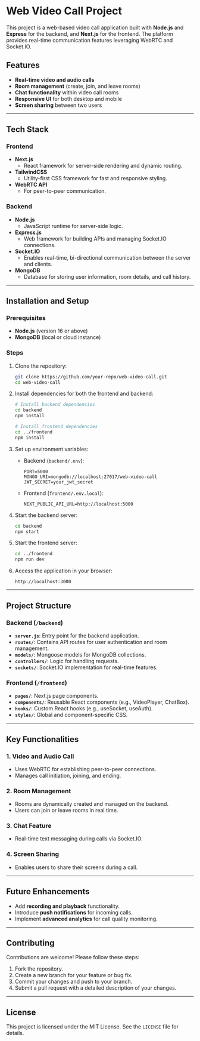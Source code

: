 # Web Video Call Project

This project is a web-based video call application built with **Node.js** and **Express** for the backend, and **Next.js** for the frontend. The platform provides real-time communication features leveraging WebRTC and Socket.IO.

## Features

-   **Real-time video and audio calls**
-   **Room management** (create, join, and leave rooms)
-   **Chat functionality** within video call rooms
-   **Responsive UI** for both desktop and mobile
-   **Screen sharing** between two users

---

## Tech Stack

### Frontend

-   **Next.js**
    -   React framework for server-side rendering and dynamic routing.
-   **TailwindCSS**
    -   Utility-first CSS framework for fast and responsive styling.
-   **WebRTC API**
    -   For peer-to-peer communication.

### Backend

-   **Node.js**
    -   JavaScript runtime for server-side logic.
-   **Express.js**
    -   Web framework for building APIs and managing Socket.IO connections.
-   **Socket.IO**
    -   Enables real-time, bi-directional communication between the server and clients.
-   **MongoDB**
    -   Database for storing user information, room details, and call history.

---

## Installation and Setup

### Prerequisites

-   **Node.js** (version 16 or above)
-   **MongoDB** (local or cloud instance)

### Steps

1. Clone the repository:

    ```bash
    git clone https://github.com/your-repo/web-video-call.git
    cd web-video-call
    ```

2. Install dependencies for both the frontend and backend:

    ```bash
    # Install backend dependencies
    cd backend
    npm install

    # Install frontend dependencies
    cd ../frontend
    npm install
    ```

3. Set up environment variables:

    - Backend (`backend/.env`):
        ```env
        PORT=5000
        MONGO_URI=mongodb://localhost:27017/web-video-call
        JWT_SECRET=your_jwt_secret
        ```
    - Frontend (`frontend/.env.local`):
        ```env
        NEXT_PUBLIC_API_URL=http://localhost:5000
        ```

4. Start the backend server:

    ```bash
    cd backend
    npm start
    ```

5. Start the frontend server:

    ```bash
    cd ../frontend
    npm run dev
    ```

6. Access the application in your browser:
    ```
    http://localhost:3000
    ```

---

## Project Structure

### Backend (`/backend`)

-   **`server.js`**: Entry point for the backend application.
-   **`routes/`**: Contains API routes for user authentication and room management.
-   **`models/`**: Mongoose models for MongoDB collections.
-   **`controllers/`**: Logic for handling requests.
-   **`sockets/`**: Socket.IO implementation for real-time features.

### Frontend (`/frontend`)

-   **`pages/`**: Next.js page components.
-   **`components/`**: Reusable React components (e.g., VideoPlayer, ChatBox).
-   **`hooks/`**: Custom React hooks (e.g., useSocket, useAuth).
-   **`styles/`**: Global and component-specific CSS.

---

## Key Functionalities

### 1. Video and Audio Call

-   Uses WebRTC for establishing peer-to-peer connections.
-   Manages call initiation, joining, and ending.

### 2. Room Management

-   Rooms are dynamically created and managed on the backend.
-   Users can join or leave rooms in real time.

### 3. Chat Feature

-   Real-time text messaging during calls via Socket.IO.

### 4. Screen Sharing

-   Enables users to share their screens during a call.

---

## Future Enhancements

-   Add **recording and playback** functionality.
-   Introduce **push notifications** for incoming calls.
-   Implement **advanced analytics** for call quality monitoring.

---

## Contributing

Contributions are welcome! Please follow these steps:

1. Fork the repository.
2. Create a new branch for your feature or bug fix.
3. Commit your changes and push to your branch.
4. Submit a pull request with a detailed description of your changes.

---

## License

This project is licensed under the MIT License. See the `LICENSE` file for details.

